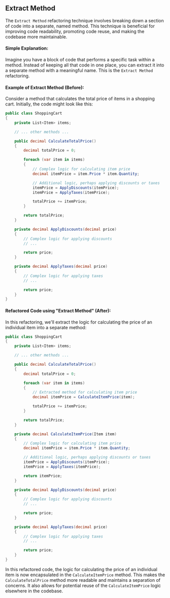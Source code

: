 ## Extract Method
The `Extract Method` refactoring technique involves breaking down a section of code into a separate, named method. This technique is beneficial for improving code readability, promoting code reuse, and making the codebase more maintainable.
#### Simple Explanation:
Imagine you have a block of code that performs a specific task within a method. Instead of keeping all that code in one place, you can extract it into a separate method with a meaningful name. This is the `Extract Method` refactoring.
#### Example of Extract Method (Before):
Consider a method that calculates the total price of items in a shopping cart. Initially, the code might look like this:
```csharp
public class ShoppingCart
{
    private List<Item> items;

    // ... other methods ...

    public decimal CalculateTotalPrice()
    {
        decimal totalPrice = 0;

        foreach (var item in items)
        {
            // Complex logic for calculating item price
            decimal itemPrice = item.Price * item.Quantity;

            // Additional logic, perhaps applying discounts or taxes
            itemPrice = ApplyDiscounts(itemPrice);
            itemPrice = ApplyTaxes(itemPrice);

            totalPrice += itemPrice;
        }

        return totalPrice;
    }

    private decimal ApplyDiscounts(decimal price)
    {
        // Complex logic for applying discounts
        // ...

        return price;
    }

    private decimal ApplyTaxes(decimal price)
    {
        // Complex logic for applying taxes
        // ...

        return price;
    }
}
```
#### Refactored Code using "Extract Method" (After):
In this refactoring, we'll extract the logic for calculating the price of an individual item into a separate method:
```csharp
public class ShoppingCart
{
    private List<Item> items;

    // ... other methods ...

    public decimal CalculateTotalPrice()
    {
        decimal totalPrice = 0;

        foreach (var item in items)
        {
            // Extracted method for calculating item price
            decimal itemPrice = CalculateItemPrice(item);

            totalPrice += itemPrice;
        }

        return totalPrice;
    }

    private decimal CalculateItemPrice(Item item)
    {
        // Complex logic for calculating item price
        decimal itemPrice = item.Price * item.Quantity;

        // Additional logic, perhaps applying discounts or taxes
        itemPrice = ApplyDiscounts(itemPrice);
        itemPrice = ApplyTaxes(itemPrice);

        return itemPrice;
    }

    private decimal ApplyDiscounts(decimal price)
    {
        // Complex logic for applying discounts
        // ...

        return price;
    }

    private decimal ApplyTaxes(decimal price)
    {
        // Complex logic for applying taxes
        // ...

        return price;
    }
}
```
In this refactored code, the logic for calculating the price of an individual item is now encapsulated in the `CalculateItemPrice` method. This makes the `CalculateTotalPrice` method more readable and maintains a separation of concerns. It also allows for potential reuse of the `CalculateItemPrice` logic elsewhere in the codebase.